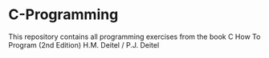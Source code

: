 # C-Programming
This repository contains all programming exercises from the book C How To Program (2nd Edition) H.M. Deitel / P.J. Deitel
